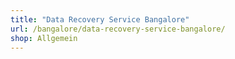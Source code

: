 ```yaml
---
title: "Data Recovery Service Bangalore"
url: /bangalore/data-recovery-service-bangalore/
shop: Allgemein
---
```

